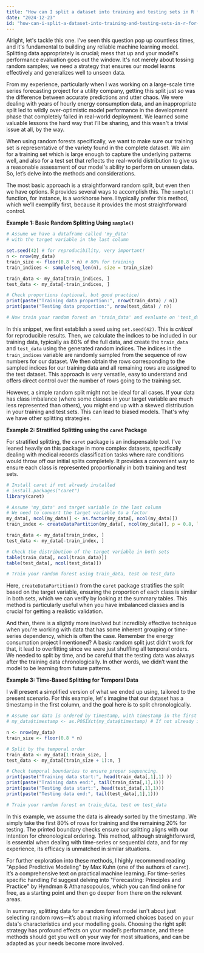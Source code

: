 ```yaml
---
title: "How can I split a dataset into training and testing sets in R for a random forest model?"
date: "2024-12-23"
id: "how-can-i-split-a-dataset-into-training-and-testing-sets-in-r-for-a-random-forest-model"
---
```


Alright, let's tackle this one. I’ve seen this question pop up countless times, and it's fundamental to building any reliable machine learning model. Splitting data appropriately is crucial; mess that up and your model's performance evaluation goes out the window. It's not merely about tossing random samples; we need a strategy that ensures our model learns effectively and generalizes well to unseen data.

From my experience, particularly when I was working on a large-scale time series forecasting project for a utility company, getting this split just *so* was the difference between accurate predictions and utter chaos. We were dealing with years of hourly energy consumption data, and an inappropriate split led to wildly over-optimistic model performance in the development phase that completely failed in real-world deployment. We learned some valuable lessons the hard way that I’ll be sharing, and this wasn't a trivial issue at all, by the way.

When using random forests specifically, we want to make sure our training set is representative of the variety found in the complete dataset. We aim for a training set which is large enough to capture the underlying patterns well, and also for a test set that reflects the real-world distribution to give us a reasonable assessment of our model's ability to perform on unseen data. So, let’s delve into the methods and considerations.

The most basic approach is a straightforward random split, but even then we have options. R provides several ways to accomplish this. The `sample()` function, for instance, is a workhorse here. I typically prefer this method, which we’ll exemplify first, because it provides the most straightforward control.

**Example 1: Basic Random Splitting Using `sample()`**

```r
# Assume we have a dataframe called 'my_data'
# with the target variable in the last column

set.seed(42) # for reproducibility, very important!
n <- nrow(my_data)
train_size <- floor(0.8 * n) # 80% for training
train_indices <- sample(seq_len(n), size = train_size)

train_data <- my_data[train_indices, ]
test_data <- my_data[-train_indices, ]

# Check proportions (optional, but good practice)
print(paste("Training data proportion:", nrow(train_data) / n))
print(paste("Testing data proportion:", nrow(test_data) / n))

# Now train your random forest on 'train_data' and evaluate on 'test_data'
```

In this snippet, we first establish a seed using `set.seed(42)`. This is *critical* for reproducible results. Then, we calculate the indices to be included in our training data, typically as 80% of the full data, and create the `train_data` and `test_data` using the generated random indices. The indices in the `train_indices` variable are randomly sampled from the sequence of row numbers for our dataset. We then obtain the rows corresponding to the sampled indices for our training data and all remaining rows are assigned to the test dataset. This approach is very versatile, easy to understand and offers direct control over the number of rows going to the training set.

However, a simple random split might not be ideal for all cases. If your data has class imbalance (where some classes in your target variable are much less represented than others), you might end up with a skewed distribution in your training and test sets. This can lead to biased models. That's why we have other splitting strategies.

**Example 2: Stratified Splitting using the `caret` Package**

For stratified splitting, the `caret` package is an indispensable tool. I've leaned heavily on this package in more complex datasets, specifically dealing with medical records classification tasks where rare conditions would throw off our initial splits completely. It provides a convenient way to ensure each class is represented proportionally in both training and test sets.

```r
# Install caret if not already installed
# install.packages("caret")
library(caret)

# Assume 'my_data' and target variable in the last column
# We need to convert the target variable to a factor
my_data[, ncol(my_data)] <- as.factor(my_data[, ncol(my_data)])
train_index <- createDataPartition(my_data[, ncol(my_data)], p = 0.8, list = FALSE, times = 1)

train_data <- my_data[train_index, ]
test_data <- my_data[-train_index, ]

# Check the distribution of the target variable in both sets
table(train_data[, ncol(train_data)])
table(test_data[, ncol(test_data)])

# Train your random forest using train_data, test on test_data
```

Here, `createDataPartition()` from the `caret` package stratifies the split based on the target variable, ensuring the proportion of each class is similar in both sets, which we can verify by looking at the summary tables. This method is particularly useful when you have imbalanced classes and is crucial for getting a realistic validation.

And then, there is a slightly more involved but incredibly effective technique when you're working with data that has some inherent grouping or time-series dependency, which is often the case. Remember the energy consumption project I mentioned? A basic random split just didn't work for that, it lead to overfitting since we were just shuffling all temporal orders. We needed to split by time, and be careful that the testing data was always after the training data chronologically. In other words, we didn’t want the model to be learning from future patterns.

**Example 3: Time-Based Splitting for Temporal Data**

I will present a simplified version of what we ended up using, tailored to the present scenario. For this example, let's imagine that our dataset has a timestamp in the first column, and the goal here is to split chronologically.

```r
# Assume our data is ordered by timestamp, with timestamp in the first column.
# my_data$timestamp <- as.POSIXct(my_data$timestamp) # If not already in POSIXct

n <- nrow(my_data)
train_size <- floor(0.8 * n)

# Split by the temporal order
train_data <- my_data[1:train_size, ]
test_data <- my_data[(train_size + 1):n, ]

# Check temporal boundaries to ensure proper sequencing.
print(paste("Training data start:", head(train_data[,1],1) ))
print(paste("Training data end:", tail(train_data[,1],1)))
print(paste("Testing data start:", head(test_data[,1],1)))
print(paste("Testing data end:", tail(test_data[,1],1)))

# Train your random forest on train_data, test on test_data
```

In this example, we assume the data is already sorted by the timestamp. We simply take the first 80% of rows for training and the remaining 20% for testing. The printed boundary checks ensure our splitting aligns with our intention for chronological ordering. This method, although straightforward, is essential when dealing with time-series or sequential data, and for my experience, its efficacy is unmatched in similar situations.

For further exploration into these methods, I highly recommend reading "Applied Predictive Modeling" by Max Kuhn (one of the authors of `caret`). It’s a comprehensive text on practical machine learning. For time-series specific handling I'd suggest delving into "Forecasting: Principles and Practice" by Hyndman & Athanasopoulos, which you can find online for free, as a starting point and then go deeper from there on the relevant areas.

In summary, splitting data for a random forest model isn't about just selecting random rows—it’s about making informed choices based on your data's characteristics and your modelling goals. Choosing the right split strategy has profound effects on your model’s performance, and these methods should get you well on your way for most situations, and can be adapted as your needs become more involved.
